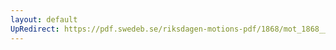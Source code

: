 ```yaml
---
layout: default
UpRedirect: https://pdf.swedeb.se/riksdagen-motions-pdf/1868/mot_1868__ak__00327/mot_1868__ak__00327_002.pdf
---
```

